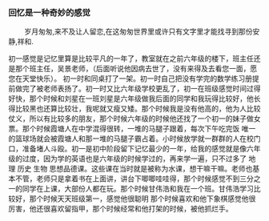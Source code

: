 ### 回忆是一种奇妙的感觉

&emsp; &emsp;岁月匆匆,来不及让人留恋,在这匆匆世界里或许只有文字里才能找寻到那份安静,祥和.

初一感觉是记忆里算是比较平凡的一年了，教室就在之前六年级的楼下，班主任还是那个班主任，吴景老师，（后面听说他因病去世了，没有来得及去看您一面，愿您在天堂快乐）。
初一时和同桌打了一架。初一时自己把没有学完的数学练习册提前做完了被老师表扬了。初一时又比六年级学校更乱了，初一在班级感觉时间过得好快，那个时候和刘星在一班刘星是六年级做我后面的同学和我玩得比较好，他长得比较黑也还算比较壮，我呢就又瘦又矮。那个时候我是没有他高的，他为人比较仗义，所以有比较多的朋友，那个时候六年级的时候他还找了一个初一的妹子做女票。那个时候霞塘人在中学混得很转，一堆的马腿子跟着，每次下午吃完饭 唯一的篮球场就会被霞塘人和那一堆的马腿子霸占着。小时候放学就一群群的人在校门口，准备堵人斗殴。初一是初中阶段留下记忆最少的一年，给我的感觉就是像六年级的过度，因为学的英语也是六年级的时候学过的，再来学一遍，只不过多了 地理 历史 生物 思想品德课。这些课在当时就是被称为水课，想干嘛干嘛。老师也基本不管，老师只是拿着书在上面讲，讲台下唧唧哇哇得，那个时候感觉不到三分之一的同学在上课，大部份人都在玩。那个时候甘伟浩和我在一个班。甘伟浩学习比较好，那个时候天天班级第一，感觉他很聪明 那个时候喜欢和他下象棋感觉他很厉害，他还很喜欢留指甲，那个时候经常和他打架的时候，被他抓烂手。